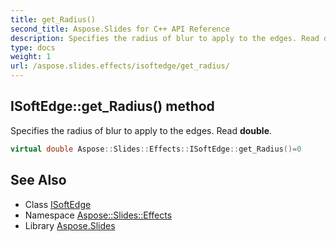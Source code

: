 ```yaml
---
title: get_Radius()
second_title: Aspose.Slides for C++ API Reference
description: Specifies the radius of blur to apply to the edges. Read double.
type: docs
weight: 1
url: /aspose.slides.effects/isoftedge/get_radius/
---
```

## ISoftEdge::get_Radius() method


Specifies the radius of blur to apply to the edges. Read **double**.

```cpp
virtual double Aspose::Slides::Effects::ISoftEdge::get_Radius()=0
```

## See Also

* Class [ISoftEdge](../)
* Namespace [Aspose::Slides::Effects](../../)
* Library [Aspose.Slides](../../../)